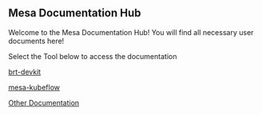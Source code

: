 ## Mesa Documentation Hub

Welcome to the Mesa Documentation Hub! You will find all necessary user documents here! 

Select the Tool below to access the documentation 

[brt-devkit](brtdevkithome.md)

[mesa-kubeflow](kubeflowhome.md)

[Other Documentation](other.md)


